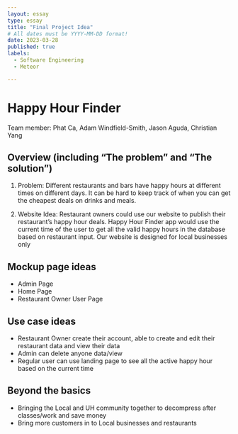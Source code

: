 ```yaml
---
layout: essay
type: essay
title: "Final Project Idea"
# All dates must be YYYY-MM-DD format!
date: 2023-03-28
published: true
labels:
  - Software Engineering
  - Meteor

---
```


# Happy Hour Finder
Team member: Phat Ca, Adam Windfield-Smith, Jason Aguda, Christian Yang

## Overview (including “The problem” and “The solution”)

1. Problem: Different restaurants and bars have happy hours at different times on different days. It can be hard to keep track of when you can get the cheapest deals on drinks and meals.

2. Website Idea:
Restaurant owners could use our website to publish their restaurant’s happy hour deals.  Happy Hour Finder app would use the current time of the user to get all the valid happy hours in the database based on restaurant input. Our website is designed for local businesses only


## Mockup page ideas

* Admin Page
* Home Page
* Restaurant Owner User Page

## Use case ideas
* Restaurant Owner create their account, able to create and edit their restaurant data and view their data
* Admin can delete anyone data/view
* Regular user can use landing page to see all the active happy hour based on the current time


## Beyond the basics
* Bringing the Local and UH community together to decompress after classes/work and save money
* Bring more customers in to Local businesses and restaurants



